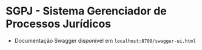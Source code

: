 # SGPJ - Sistema Gerenciador de Processos Jurídicos

- Documentação Swagger disponível em `localhost:8700/swagger-ui.html`